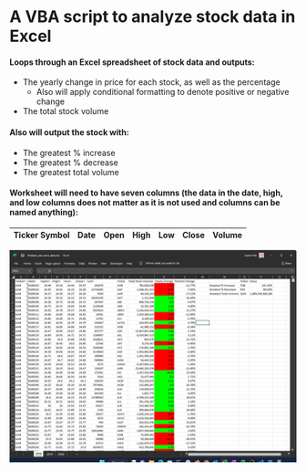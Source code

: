 # A VBA script to analyze stock data in Excel
#### Loops through an Excel spreadsheet of stock data and outputs:
 - The yearly change in price for each stock, as well as the percentage
    *  Also will apply conditional formatting to denote positive or negative change
 - The total stock volume
#### Also will output the stock with:
  - The greatest % increase
  - The greatest % decrease
  - The greatest total volume
#### Worksheet will need to have seven columns (the data in the date, high, and low columns does not matter as it is not used and columns can be named anything):
| Ticker Symbol| Date   | Open  | High | Low   | Close  | Volume |  
| ------------- |:------:| -----:| ----:|------ |:------:| ------:|

![alt text](https://raw.githubusercontent.com/JustinePile/VBA-challenge/ff2edd95663aedf4f0f24950995e3e32901c1a98/2018.png "Screenshot of Macro Result")


